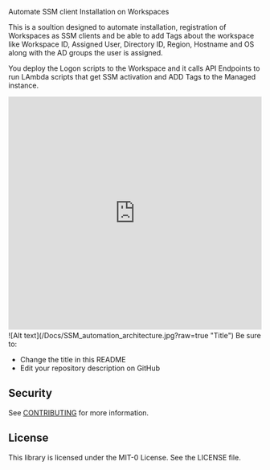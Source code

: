 Automate SSM client Installation on Workspaces

This is a soultion designed to automate installation, registration of Workspaces as SSM clients and be able to add Tags about the workspace like Workspace ID, Assigned User, Directory ID, Region, Hostname and OS along with the AD groups the user is assigned. 

You deploy the Logon scripts to the Workspace and it calls API Endpoints to run LAmbda scripts that get SSM activation and ADD Tags to the Managed instance. 

<iframe frameborder="0" style="width:100%;height:464px;" src="https://viewer.diagrams.net/?tags=%7B%7D&highlight=0000ff&edit=_blank&layers=1&nav=1&title=Untitled%20Diagram.drawio#R7Zpbb%2Bo4EIB%2FDY%2BLyMUJeQQKbaWtVImV%2BliZxIScJjHrmNv%2B%2BrUTOyR2CmkbeugRtBXJeDwZ29%2BM8ZSeNUn29wSuV084QHHPHAT7nnXXM03DGDjsjUsOhcTz3EIQkigQSkfBPPoPCeFASDdRgLKaIsU4ptG6LvRxmiKf1mSQELyrqy1xXH%2FqGoZIE8x9GOvSlyigKzkuxzs2PKAoXIlHD00xvgX030KCN6l4Xs%2B0BvmraE6gtCUE2QoGeFcRWdOeNSEY0%2BIq2U9QzOdWTlvRb%2FZOa%2Bk3QSlt0yF99DE4HB4eft0%2F%2Bu7Ofk4Gr38JK1sYb8R8POMdylZF17lPojUV7tODnLJyJIOeNQ4g0w7EzYomMbs02GVGCX5DExxjwiQpTlnn8TKKYyli82XbHsiVY7hA8TPOIhrhlLX5bEyIKY23iNCILdbfisICU4qTisIojkLeQPGaSaG4K%2B3gDY2jlLkjIeLesnGs%2BZCSfcjZ7m8Rgkk%2FKwZtjfO1LYeWvSHqr8TNEqe0Mo6pPbub8nGI2WQ%2Bof27y2SUi8%2BCCuEEUXJgKrKDBEjEkyUDZXekcyhEqwqXZT8oAiIsTR%2BhYBeCiw8wYmqM6ERUJ2eNo5TmToAx%2B2VuTYo%2FwFQnXNI3QYOwSebqQkNXY29G0xNUYZPM1YWGrsbvpNd1YZPMBbrHam%2Bjobeh9Ga%2F76CrAMh%2BZnxFxwzkIEK1Ns8GdzOz0nYXEWaoiKMUEw6VGphgZA3GQIti1rLMX2rcdxWmlfzBRyh2C8OU94I4%2FkiYrYvpWEZ77ocWzXCX2X2CMrwhPmJcpzykUVZc1bXgOnoNIUU7eNDivoOQLkNYhrQ0UQlpd6iHtJR1HtFWQ0Q7MRWznG%2B2csGdfzd8gxofl74ickL%2Bfo94l5f5I1OfFTcjxtcW5hAIw6ypsF30OZ1BvoR881ZzZ7PgdN%2Fbl64O5jyHIjLdoiKVGu8BHsNkEcDX5SYVId09vvawjq8B9B3JbdiR3EttSHan%2BE5WyH9jnZ4e%2BSceCukmu0H7x0FrmQ7fbBVsHVfHVso6x9bpFNtRELAu%2F8Awy09MAuAbtz%2BdW9etcWt7vznZuhq18%2FkTz5SIbCMfaWw14nTpJW9YLauPfPM1O2QUJdlrAlN2jic6qi7wJqfI%2FsQhUPvMPGAHNq8jPlyzTV5zPSlc1UoXUto5JUONkhdMsjXkgPwAVHaYvOXeZg3JzHBG5rD5bDUDQ9sCZ85WV4eQchwxzIYKg9kEkGdfDCDp06kqAwpCJBM5n1sc4hTG06O0us4oDUa8PMh114jnahQv8lvJTD7PkFBFLZfNIu5%2BvkbMUOVOW5nA9RaDweeWWSFtuUSO7zO5vyHbo6X8ibI2afRBSQGfj9MMsOnLj7%2BnJr7QY4MOET2hZzYzVWGmrEARFLOz37buWxMxwtwz338rFTBPSXFA2duKMYle1YqnYsg8Z6gYtGYoB7gc4xeY1qurnTG9iDE7tZyHWupVqTZqVDfmmyun%2Biyt1rfRatnqhvxJWm2VVqMdrWyl4aGiJsqvrR02hkCBv7DYbSi0KCLfQuHjofA9iKtnaeCpnwNaQ37e1KWTclPx85tJFGeLG3jnwAN1Wmz1f1ytsXPrhoCapLvKraD5OZfNrfrhqzOif8dH5%2FIEaJyhfZa%2F2tJ%2BVWQDR8mDjt33lMJjW7jV81yTrY74dtTqgwNOunZG%2F0Lx4N3i4afHAzC1UkPrcFByvW1fJterbOcuWx8KB73LZSLCbHEQ%2FRN5vy7EFS7LMseX8731vWUNCc8tv143b0pKNZzP8jY4Y%2BjTvLHb4%2FcfC%2FXjl0yt6f8%3D"></iframe>
![Alt text](/Docs/SSM_automation_architecture.jpg?raw=true "Title")
Be sure to:

* Change the title in this README
* Edit your repository description on GitHub

## Security

See [CONTRIBUTING](CONTRIBUTING.md#security-issue-notifications) for more information.

## License

This library is licensed under the MIT-0 License. See the LICENSE file.

